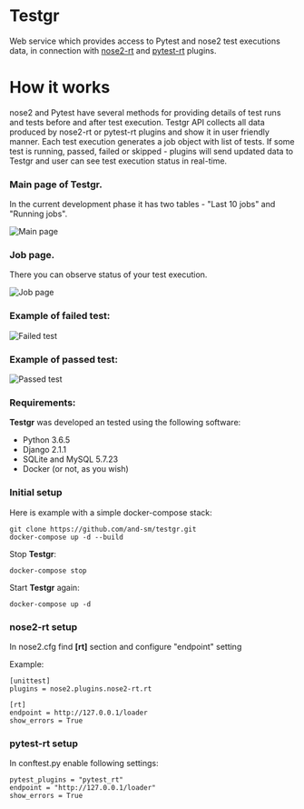 # Testgr
Web service which provides access to Pytest and nose2 test executions data, in connection with [nose2-rt](https://github.com/and-sm/nose2-rt) and [pytest-rt](https://github.com/and-sm/pytest-rt) plugins.
# How it works
nose2 and Pytest have several methods for providing details of test runs and tests before and after test execution. Testgr API collects all data produced by nose2-rt or pytest-rt plugins and show it in user friendly manner.
Each test execution generates a job object with list of tests. If some test is running, passed, failed or skipped - plugins will send updated data to Testgr and user can see test execution status in real-time.

### Main page of Testgr. 
In the current development phase it has two tables - "Last 10 jobs" and "Running jobs".

![Main page](https://i.imgur.com/THA0YOG.png)

### Job page. 
There you can observe status of your test execution. 

![Job page](https://i.imgur.com/lzPGk3V.png)

### Example of failed test:
![Failed test](https://i.imgur.com/Whr8kVG.png)

### Example of passed test:
![Passed test](https://i.imgur.com/6hg3tzQ.png)
### Requirements:
**Testgr** was developed an tested using the following software:
* Python 3.6.5
* Django 2.1.1
* SQLite and MySQL 5.7.23
* Docker (or not, as you wish)

### Initial setup
Here is example with a simple docker-compose stack:
```
git clone https://github.com/and-sm/testgr.git
docker-compose up -d --build
```

Stop **Testgr**:
```
docker-compose stop
```

Start **Testgr** again:
```
docker-compose up -d
```

### nose2-rt setup

In nose2.cfg find **[rt]** section and configure "endpoint" setting

Example: 
```
[unittest]
plugins = nose2.plugins.nose2-rt.rt

[rt]
endpoint = http://127.0.0.1/loader
show_errors = True
```

### pytest-rt setup

In conftest.py enable following settings:
```
pytest_plugins = "pytest_rt"
endpoint = "http://127.0.0.1/loader"
show_errors = True
```

